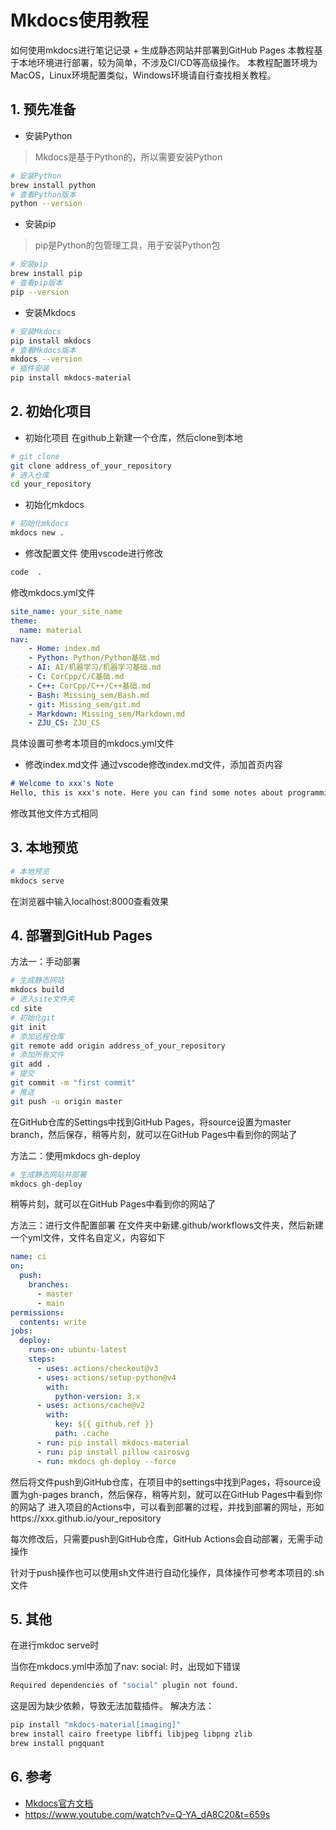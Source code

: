 # Mkdocs使用教程
如何使用mkdocs进行笔记记录 + 生成静态网站并部署到GitHub Pages
本教程基于本地环境进行部署，较为简单，不涉及CI/CD等高级操作。
本教程配置环境为MacOS，Linux环境配置类似，Windows环境请自行查找相关教程。

## 1. 预先准备
- 安装Python
> Mkdocs是基于Python的，所以需要安装Python
```bash
# 安装Python
brew install python
# 查看Python版本
python --version
```
- 安装pip
> pip是Python的包管理工具，用于安装Python包
```bash
# 安装pip
brew install pip
# 查看pip版本
pip --version
```
- 安装Mkdocs
```bash
# 安装Mkdocs
pip install mkdocs
# 查看Mkdocs版本
mkdocs --version
# 插件安装
pip install mkdocs-material
```

## 2. 初始化项目
- 初始化项目
在github上新建一个仓库，然后clone到本地
```bash
# git clone
git clone address_of_your_repository
# 进入仓库
cd your_repository
```
- 初始化mkdocs
```bash
# 初始化mkdocs
mkdocs new .
```
- 修改配置文件
使用vscode进行修改
```bash
code  .
```
修改mkdocs.yml文件
```yaml
site_name: your_site_name
theme:
  name: material
nav:
    - Home: index.md
    - Python: Python/Python基础.md
    - AI: AI/机器学习/机器学习基础.md
    - C: CorCpp/C/C基础.md
    - C++: CorCpp/C++/C++基础.md
    - Bash: Missing_sem/Bash.md
    - git: Missing_sem/git.md
    - Markdown: Missing_sem/Markdown.md
    - ZJU_CS: ZJU_CS
```
具体设置可参考本项目的mkdocs.yml文件
- 修改index.md文件
通过vscode修改index.md文件，添加首页内容
```markdown
# Welcome to xxx's Note
Hello, this is xxx's note. Here you can find some notes about programming, and other things. Enjoy!  
```
修改其他文件方式相同

## 3. 本地预览
```bash
# 本地预览
mkdocs serve
```
在浏览器中输入localhost:8000查看效果

## 4. 部署到GitHub Pages
方法一：手动部署
```bash
# 生成静态网站
mkdocs build
# 进入site文件夹
cd site
# 初始化git
git init
# 添加远程仓库
git remote add origin address_of_your_repository
# 添加所有文件
git add .
# 提交
git commit -m "first commit"
# 推送
git push -u origin master
```
在GitHub仓库的Settings中找到GitHub Pages，将source设置为master branch，然后保存，稍等片刻，就可以在GitHub Pages中看到你的网站了

方法二：使用mkdocs gh-deploy
```bash
# 生成静态网站并部署
mkdocs gh-deploy
```
稍等片刻，就可以在GitHub Pages中看到你的网站了

方法三：进行文件配置部署
在文件夹中新建.github/workflows文件夹，然后新建一个yml文件，文件名自定义，内容如下
```yaml
name: ci 
on:
  push:
    branches:
      - master 
      - main
permissions:
  contents: write
jobs:
  deploy:
    runs-on: ubuntu-latest
    steps:
      - uses: actions/checkout@v3
      - uses: actions/setup-python@v4
        with:
          python-version: 3.x
      - uses: actions/cache@v2
        with:
          key: ${{ github.ref }}
          path: .cache
      - run: pip install mkdocs-material
      - run: pip install pillow cairosvg
      - run: mkdocs gh-deploy --force
```
然后将文件push到GitHub仓库，在项目中的settings中找到Pages，将source设置为gh-pages branch，然后保存，稍等片刻，就可以在GitHub Pages中看到你的网站了
进入项目的Actions中，可以看到部署的过程，并找到部署的网址，形如https://xxx.github.io/your_repository

每次修改后，只需要push到GitHub仓库，GitHub Actions会自动部署，无需手动操作

针对于push操作也可以使用sh文件进行自动化操作，具体操作可参考本项目的.sh文件

## 5. 其他
在进行mkdoc serve时  

当你在mkdocs.yml中添加了nav: social: 时，出现如下错误
```bash
Required dependencies of "social" plugin not found.
```
这是因为缺少依赖，导致无法加载插件。
解决方法：  
```bash
pip install "mkdocs-material[imaging]"
brew install cairo freetype libffi libjpeg libpng zlib
brew install pngquant
```

## 6. 参考
- [Mkdocs官方文档](https://www.mkdocs.org/)
- https://www.youtube.com/watch?v=Q-YA_dA8C20&t=659s

